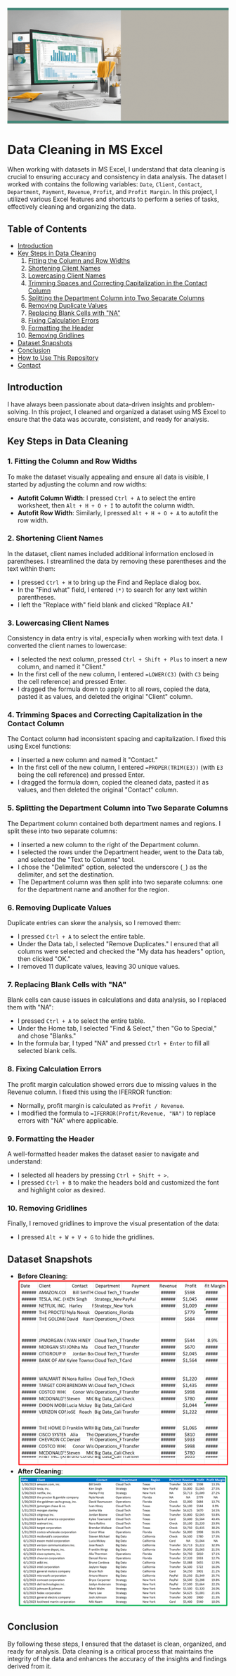![cover pic](Image/cover.gif)

# Data Cleaning in MS Excel

When working with datasets in MS Excel, I understand that data cleaning is crucial to ensuring accuracy and consistency in data analysis. The dataset I worked with contains the following variables: `Date`, `Client`, `Contact`, `Department`, `Payment`, `Revenue`, `Profit`, and `Profit Margin`. In this project, I utilized various Excel features and shortcuts to perform a series of tasks, effectively cleaning and organizing the data.

## Table of Contents

- [Introduction](#introduction)
- [Key Steps in Data Cleaning](#key-steps-in-data-cleaning)
  1. [Fitting the Column and Row Widths](#1-fitting-the-column-and-row-widths)
  2. [Shortening Client Names](#2-shortening-client-names)
  3. [Lowercasing Client Names](#3-lowering-client-names)
  4. [Trimming Spaces and Correcting Capitalization in the Contact Column](#4-trimming-spaces-and-correcting-capitalization-in-the-contact-column)
  5. [Splitting the Department Column into Two Separate Columns](#5-splitting-the-department-column-into-two-separate-columns)
  6. [Removing Duplicate Values](#6-removing-duplicate-values)
  7. [Replacing Blank Cells with "NA"](#7-replacing-blank-cells-with-na)
  8. [Fixing Calculation Errors](#8-fixing-calculation-errors)
  9. [Formatting the Header](#9-formatting-the-header)
  10. [Removing Gridlines](#10-removing-gridlines)
- [Dataset Snapshots](#dataset-snapshots)
- [Conclusion](#conclusion)
- [How to Use This Repository](#how-to-use-this-repository)
- [Contact](#contact)

## Introduction

I have always been passionate about data-driven insights and problem-solving. In this project, I cleaned and organized a dataset using MS Excel to ensure that the data was accurate, consistent, and ready for analysis.

## Key Steps in Data Cleaning

### 1. Fitting the Column and Row Widths

To make the dataset visually appealing and ensure all data is visible, I started by adjusting the column and row widths:

- **Autofit Column Width**: I pressed `Ctrl + A` to select the entire worksheet, then `Alt + H + O + I` to autofit the column width.
- **Autofit Row Width**: Similarly, I pressed `Alt + H + O + A` to autofit the row width.

### 2. Shortening Client Names

In the dataset, client names included additional information enclosed in parentheses. I streamlined the data by removing these parentheses and the text within them:

- I pressed `Ctrl + H` to bring up the Find and Replace dialog box.
- In the "Find what" field, I entered `(*)` to search for any text within parentheses.
- I left the "Replace with" field blank and clicked "Replace All."

### 3. Lowercasing Client Names

Consistency in data entry is vital, especially when working with text data. I converted the client names to lowercase:

- I selected the next column, pressed `Ctrl + Shift + Plus` to insert a new column, and named it "Client."
- In the first cell of the new column, I entered `=LOWER(C3)` (with `C3` being the cell reference) and pressed Enter.
- I dragged the formula down to apply it to all rows, copied the data, pasted it as values, and deleted the original "Client" column.

### 4. Trimming Spaces and Correcting Capitalization in the Contact Column

The Contact column had inconsistent spacing and capitalization. I fixed this using Excel functions:

- I inserted a new column and named it "Contact."
- In the first cell of the new column, I entered `=PROPER(TRIM(E3))` (with `E3` being the cell reference) and pressed Enter.
- I dragged the formula down, copied the cleaned data, pasted it as values, and then deleted the original "Contact" column.

### 5. Splitting the Department Column into Two Separate Columns

The Department column contained both department names and regions. I split these into two separate columns:

- I inserted a new column to the right of the Department column.
- I selected the rows under the Department header, went to the Data tab, and selected the "Text to Columns" tool.
- I chose the "Delimited" option, selected the underscore (`_`) as the delimiter, and set the destination.
- The Department column was then split into two separate columns: one for the department name and another for the region.

### 6. Removing Duplicate Values

Duplicate entries can skew the analysis, so I removed them:

- I pressed `Ctrl + A` to select the entire table.
- Under the Data tab, I selected "Remove Duplicates." I ensured that all columns were selected and checked the "My data has headers" option, then clicked "OK."
- I removed 11 duplicate values, leaving 30 unique values.

### 7. Replacing Blank Cells with "NA"

Blank cells can cause issues in calculations and data analysis, so I replaced them with "NA":

- I pressed `Ctrl + A` to select the entire table.
- Under the Home tab, I selected "Find & Select," then "Go to Special," and chose "Blanks."
- In the formula bar, I typed "NA" and pressed `Ctrl + Enter` to fill all selected blank cells.

### 8. Fixing Calculation Errors

The profit margin calculation showed errors due to missing values in the Revenue column. I fixed this using the IFERROR function:

- Normally, profit margin is calculated as `Profit / Revenue`.
- I modified the formula to `=IFERROR(Profit/Revenue, "NA")` to replace errors with "NA" where applicable.

### 9. Formatting the Header

A well-formatted header makes the dataset easier to navigate and understand:

- I selected all headers by pressing `Ctrl + Shift + >`.
- I pressed `Ctrl + B` to make the headers bold and customized the font and highlight color as desired.

### 10. Removing Gridlines

Finally, I removed gridlines to improve the visual presentation of the data:

- I pressed `Alt + W + V + G` to hide the gridlines.

## Dataset Snapshots

- **Before Cleaning**: ![Before Cleaning](Image/before.PNG)
- **After Cleaning**: ![After Cleaning](Image/after.PNG)

## Conclusion

By following these steps, I ensured that the dataset is clean, organized, and ready for analysis. Data cleaning is a critical process that maintains the integrity of the data and enhances the accuracy of the insights and findings derived from it.



